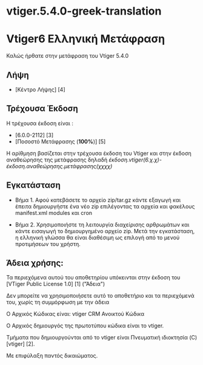 vtiger.5.4.0-greek-translation
==============================

Vtiger6 Ελληνική Μετάφραση
=========================

Καλώς ήρθατε στην μετάφραση του Vtiger 5.4.0

Λήψη
---------

* [Κέντρο Λήψης] [4]


Τρέχουσα Έκδοση
--------

Η τρέχουσα έκδοση είναι :
* [6.0.0-2112] [3]
* [Ποσοστό Μετάφρασης (**100%**)] [5]

Η αρίθμηση βασίζεται στην τρέχουσα έκδοση του Vtiger και στην έκδοση αναθεώρησης της μετάφρασης δηλαδή *έκδοση.vtiger(6.χ.χ)-έκδοση.αναθεώρησης.μετάφρασης(χχχχ)*

Εγκατάσταση
------------

* Βήμα 1.
Αφού κατεβάσετε το αρχείο zip/tar.gz κάντε εξαγωγή και έπειτα δημιουργήστε ένα νέο zip επιλέγοντας τα αρχεία και φακέλους manifest.xml modules και cron

* Βήμα 2.
Χρησιμοποιήστε τη λειτουργία διαχείρισης αρθρωμάτων και κάντε εισαγωγή το δημιουργημένο αρχείο zip.
Μετά την εγκατάσταση, η ελληνική γλώσσα θα είναι διαθέσιμη ως επιλογή από το μενού προτιμήσεων του χρήστη.


Άδεια χρήσης:
--------
Τα περιεχόμενα αυτού του αποθετηρίου υπόκεινται στην έκδοση του [VTiger Public License 1.0] [1] ("Άδεια")

Δεν μπορείτε να χρησιμοποιήσετε αυτό το αποθετήριο και τα περιεχόμενά του, χωρίς τη συμμόρφωση με την άδεια

Ο Αρχικός Κώδικας είναι: vtiger CRM Ανοικτού Κώδικα

Ο Αρχικός δημιουργός της πρωτοτύπου κώδικα είναι το vtiger.

Τμήματα που δημιουργούνται από το vtiger είναι Πνευματική ιδιοκτησία (C) [vtiger] [2].

Με επιφύλαξη παντός δικαιώματος.
